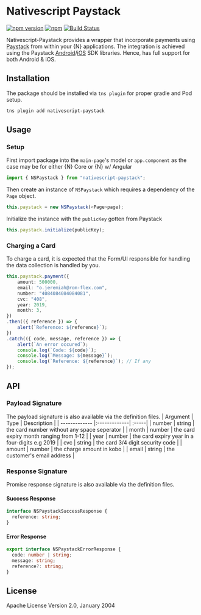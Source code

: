 # Nativescript Paystack
[![npm version](https://badge.fury.io/js/nativescript-paystack.svg)](https://badge.fury.io/js/nativescript-paystack)
[![npm](https://img.shields.io/npm/dt/nativescript-paystack.svg?label=npm%20downloads)](https://www.npmjs.com/package/nativescript-paystack)
[![Build Status](https://travis-ci.org/jogboms/nativescript-paystack.svg?branch=master)](https://travis-ci.org/jogboms/nativescript-paystack)

Nativescript-Paystack provides a wrapper that incorporate payments using [Paystack](https://paystack.com/) from within your {N} applications. The integration is achieved using the Paystack [Android](https://github.com/PaystackHQ/paystack-android)/[iOS](https://github.com/PaystackHQ/paystack-ios) SDK libraries. Hence, has full support for both Android & iOS.

## Installation
The package should be installed via `tns plugin` for proper gradle and Pod setup.
```bash
tns plugin add nativescript-paystack
```

## Usage
### Setup 
First import package into the `main-page`'s model or `app.component` as the case may be for either {N} Core or {N} w/ Angular
```ts
import { NSPaystack } from "nativescript-paystack";
```

Then create an instance of `NSPaystack` which requires a dependency of the `Page` object.
```ts
this.paystack = new NSPaystack(<Page>page);
```

Initialize the instance with the `publicKey` gotten from Paystack
```ts
this.paystack.initialize(publicKey);
```

### Charging a Card 
To charge a card, it is expected that the Form/UI responsible for handling the data collection is handled by you. 
```ts
this.paystack.payment({
    amount: 500000,
    email: "o.jeremiah@rom-flex.com",
    number: "4084084084084081",
    cvc: "408",
    year: 2019,
    month: 3,
})
.then(({ reference }) => {
    alert(`Reference: ${reference}`);
})
.catch(({ code, message, reference }) => {
    alert(`An error occured`);
    console.log(`Code: ${code}`);
    console.log(`Message: ${message}`);
    console.log(`Reference: ${reference}`); // If any
});
```

## API
### Payload Signature
The payload signature is also available via the definition files.
| Argument        | Type           | Description  |
| ------------- |:-------------| :-----|
| number          | string | the card number without any space seperator |
| month      | number      | the card expiry month ranging from 1-12 |
| year | number      | the card expiry year in a four-digits e.g 2019 |
| cvc | string | the card 3/4 digit security code |
| amount | number | the charge amount in kobo |
| email      | string      | the customer's email address |


### Response Signature
Promise response signature is also available via the definition files.
#### Success Response
```ts
interface NSPaystackSuccessResponse {
  reference: string;
}
```
#### Error Response
```ts
export interface NSPaystackErrorResponse {
  code: number | string;
  message: string;
  reference?: string;
}
```
 
## License
Apache License Version 2.0, January 2004

